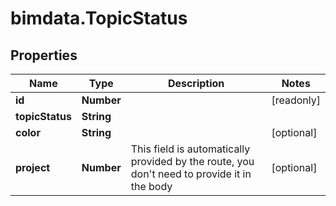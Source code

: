 # bimdata.TopicStatus

## Properties

Name | Type | Description | Notes
------------ | ------------- | ------------- | -------------
**id** | **Number** |  | [readonly] 
**topicStatus** | **String** |  | 
**color** | **String** |  | [optional] 
**project** | **Number** | This field is automatically provided by the route, you don&#39;t need to provide it in the body | [optional] 


